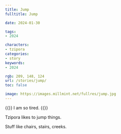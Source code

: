 ```yaml
---
title: Jump
fulltitle: Jump

date: 2024-01-30

tags:
- 2024

characters:
- tzipora
categories:
- story
keywords:
- 2024

rgb: 209, 148, 124
url: /stories/jump/
toc: false

image: https://images.millmint.net/fullres/jump.jpg
---
```

{{<note caption>}}
I am so tired.
{{</note>}}

Tzipora likes to jump things.

Stuff like chairs, stairs, creeks.